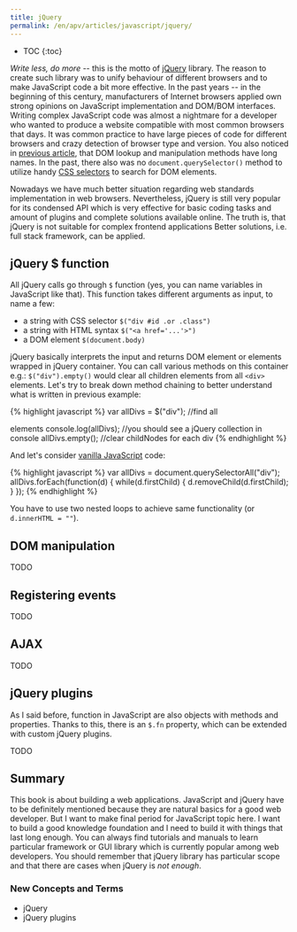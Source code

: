 ```yaml
---
title: jQuery
permalink: /en/apv/articles/javascript/jquery/
---
```


* TOC
{:toc}

*Write less, do more* -- this is the motto of [jQuery](https://jquery.com/) library. The reason to create such
library was to unify behaviour of different browsers and to make JavaScript code a bit more effective. In the past
years -- in the beginning of this century, manufacturers of Internet browsers applied own strong opinions on JavaScript
implementation and DOM/BOM interfaces. Writing complex JavaScript code was almost a nightmare for a developer who wanted
to produce a website compatible with most common browsers that days. It was common practice to have large pieces of code
for different browsers and crazy detection of browser type and version. You also noticed in [previous article](/en/apv/articles/javascript/),
that DOM lookup and manipulation methods have long names. In the past, there also was no `document.querySelector()`
method to utilize handy [CSS selectors](/en/apv/articles/html/css/#selectors) to search for DOM elements.

Nowadays we have much better situation regarding web standards implementation in web browsers. Nevertheless, jQuery
is still very popular for its condensed API which is very effective for basic coding tasks and amount of plugins and
complete solutions available online. The truth is, that jQuery is not suitable for complex frontend applications Better
solutions, i.e. full stack framework, can be applied.

## jQuery $ function
All jQuery calls go through `$` function (yes, you can name variables in JavaScript like that). This function takes
different arguments as input, to name a few:

- a string with CSS selector `$("div #id .or .class")`
- a string with HTML syntax `$("<a href='...'>")`
- a DOM element `$(document.body)`

jQuery basically interprets the input and returns DOM element or elements wrapped in jQuery container. You can call
various methods on this container e.g.: `$("div").empty()` would clear all children elements from all `<div>` elements.
Let's try to break down method chaining to better understand what is written in previous example:

{% highlight javascript %}
var allDivs = $("div"); //find all <div> elements
console.log(allDivs);   //you should see a jQuery collection in console
allDivs.empty();        //clear childNodes for each div
{% endhighlight %}

And let's consider [vanilla JavaScript](http://vanilla-js.com/) code:

{% highlight javascript %}
var allDivs = document.querySelectorAll("div");
allDivs.forEach(function(d) {
    while(d.firstChild) {
        d.removeChild(d.firstChild);
    }
});
{% endhighlight %}

You have to use two nested loops to achieve same functionality (or `d.innerHTML = ""`).

## DOM manipulation
TODO

## Registering events
TODO

## AJAX
TODO

## jQuery plugins
As I said before, function in JavaScript are also objects with methods and properties. Thanks to this, there is an
`$.fn` property, which can be extended with custom jQuery plugins.

TODO

## Summary
This book is about building a web applications. JavaScript and jQuery have to be definitely mentioned because they
are natural basics for a good web developer. But I want to make final period for JavaScript topic here. I want to build
a good knowledge foundation and I need to build it with things that last long enough. You can always find tutorials
and manuals to learn particular framework or GUI library which is currently popular among web developers.
You should remember that jQuery library has particular scope and that there are cases when jQuery is *not enough*.

### New Concepts and Terms
- jQuery
- jQuery plugins
